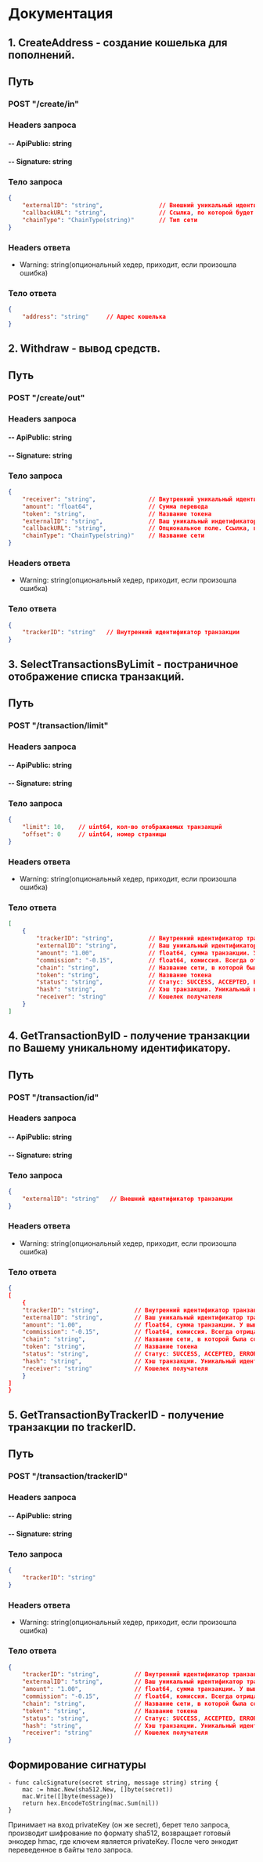
# Документация
## 1. CreateAddress - создание кошелька для пополнений.
## Путь
### POST "/create/in"
### Headers запроса
####  -- ApiPublic: string
####  -- Signature: string
### Тело запроса
```json
{
    "externalID": "string",                // Внешний уникальный идентификатор кошелька, номер счета
    "callbackURL": "string",               // Cсылка, по которой будет произведен get запрос при финальном статусе транзакции
    "chainType": "ChainType(string)"       // Тип сети
}
```
### Headers ответа
* Warning: string(опциональный хедер, приходит, если произошла ошибка)
### Тело ответа
```json
{
    "address": "string"     // Адрес кошелька
}
```

## 2. Withdraw - вывод средств.
## Путь
### POST "/create/out"
### Headers запроса
####  -- ApiPublic: string
####  -- Signature: string
### Тело запроса
```json
{
    "receiver": "string",               // Внутренний уникальный идентификатор кошелька, номер счета
    "amount": "float64",                // Cумма перевода
    "token": "string",                  // Название токена
    "externalID": "string",             // Ваш уникальный индетификатор транзакции
    "callbackURL": "string",            // Опциональное поле. Cсылка, по которой будет произведен get запрос при финальном статусе транзакции
    "chainType": "ChainType(string)"    // Название сети
}
```
### Headers ответа
* Warning: string(опциональный хедер, приходит, если произошла ошибка)
### Тело ответа
```json
{
    "trackerID": "string"   // Внутренний идентификатор транзакции
}
```

## 3. SelectTransactionsByLimit - постраничное отображение списка транзакций.
## Путь
### POST "/transaction/limit"
### Headers запроса
####  -- ApiPublic: string
####  -- Signature: string
### Тело запроса
```json
{
    "limit": 10,    // uint64, кол-во отображаемых транзакций
    "offset": 0     // uint64, номер страницы
}
```
### Headers ответа
* Warning: string(опциональный хедер, приходит, если произошла ошибка)
### Тело ответа
```json
[
    {
        "trackerID": "string",          // Внутренний идентификатор транзакции
        "externalID": "string",         // Ваш уникальный идентификатор транзакции
        "amount": "1.00",               // float64, сумма транзакции. У выводов отрицательная, а у пополнений - положительная
        "commission": "-0.15",          // float64, комиссия. Всегда отрицательная
        "chain": "string",              // Название сети, в которой была совершена транзакция
        "token": "string",              // Название токена
        "status": "string",             // Статус: SUCCESS, ACCEPTED, ERROR
        "hash": "string",               // Хэш транзакции. Уникальный идентификатор транзакции в блокчейне
        "receiver": "string"            // Кошелек получателя
    }
]
```

## 4. GetTransactionByID - получение транзакции по Вашему уникальному идентификатору.
## Путь
### POST "/transaction/id"
### Headers запроса
####  -- ApiPublic: string
####  -- Signature: string
### Тело запроса
```json
{
    "externalID": "string"   // Внешний идентификатор транзакции
}
```
### Headers ответа
* Warning: string(опциональный хедер, приходит, если произошла ошибка)
### Тело ответа
```json
{
[
    {
    "trackerID": "string",          // Внутренний идентификатор транзакции
    "externalID": "string",         // Ваш уникальный идентификатор транзакции
    "amount": "1.00",               // float64, сумма транзакции. У выводов отрицательная, а у пополнений - положительная
    "commission": "-0.15",          // float64, комиссия. Всегда отрицательная
    "chain": "string",              // Название сети, в которой была совершена транзакция
    "token": "string",              // Название токена
    "status": "string",             // Статус: SUCCESS, ACCEPTED, ERROR
    "hash": "string",               // Хэш транзакции. Уникальный идентификатор транзакции в блокчейне
    "receiver": "string"            // Кошелек получателя
    }
]
}
```
## 5. GetTransactionByTrackerID - получение транзакции по trackerID.
## Путь
### POST "/transaction/trackerID"
### Headers запроса
####  -- ApiPublic: string
####  -- Signature: string
### Тело запроса
```json
{
    "trackerID": "string"
}
```
### Headers ответа
* Warning: string(опциональный хедер, приходит, если произошла ошибка)
### Тело ответа
```json
{
    "trackerID": "string",          // Внутренний идентификатор транзакции
    "externalID": "string",         // Ваш уникальный идентификатор транзакции
    "amount": "1.00",               // float64, сумма транзакции. У выводов отрицательная, а у пополнений - положительная
    "commission": "-0.15",          // float64, комиссия. Всегда отрицательная
    "chain": "string",              // Название сети, в которой была совершена транзакция
    "token": "string",              // Название токена
    "status": "string",             // Статус: SUCCESS, ACCEPTED, ERROR
    "hash": "string",               // Хэш транзакции. Уникальный идентификатор транзакции в блокчейне
    "receiver": "string"            // Кошелек получателя
}
```
## Формирование сигнатуры
```
- func calcSignature(secret string, message string) string {
    mac := hmac.New(sha512.New, []byte(secret))
    mac.Write([]byte(message))
    return hex.EncodeToString(mac.Sum(nil))
}
```
Принимает на вход privateKey (он же secret), берет тело запроса, производит шифрование по формату sha512, возвращает готовый энкодер hmac, где ключем является privateKey.
После чего энкодит переведенное в байты тело запроса.
